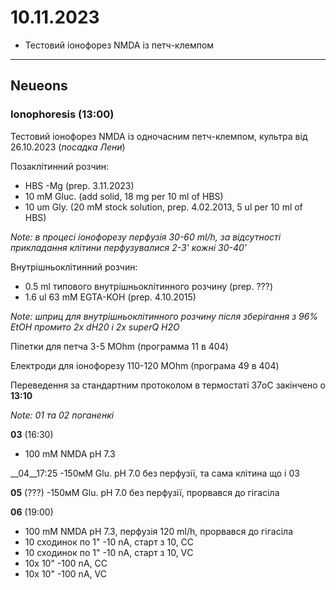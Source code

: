 10.11.2023
=========

- Тестовий іонофорез NMDA із петч-клемпом

---

## Neueons
### Ionophoresis (13:00)
Тестовий іонофорез NMDA із одночасним петч-клемпом, культра від 26.10.2023 (_посадка Лени_)

Позаклітинний розчин:
- HBS -Mg  (prep. 3.11.2023)
- 10 mM Gluc. (add solid, 18 mg per 10 ml of HBS)
- 10 um Gly. (20 mM stock solution, prep. 4.02.2013, 5 ul per 10 ml of HBS)

_Note: в процесі іонофорезу перфузія 30-60 ml/h, за відсутності прикладання клітини перфузувалися 2-3' кожні 30-40'_

Внутрішньоклітинний розчин:
- 0.5 ml типового внутрішньоклітинного розчину (prep. ???)
- 1.6 ul 63 mM EGTA-KOH (prep. 4.10.2015)

_Note: шприц для внутрішньоклітинного розчину після зберігання з 96% EtOH промито 2x dH20 і 2x superQ H2O_

Піпетки для петча 3-5 MOhm (программа 11 в 404)

Електроди для іонофорезу 110-120 MOhm (програма 49 в 404)

Переведення за стандартним протоколом в термостаті 37oC закінчено о __13:10__

_Note: 01 та 02 поганенкі_

__03__ (16:30)
- 100 mM NMDA pH 7.3

__04__17:25
-150мМ Glu. pH 7.0 без перфузії, та сама клітина що і 03

__05__  (???)
-150мМ Glu. pH 7.0 без перфузії, прорвався до гігасіла

__06__ (19:00)
- 100 mM NMDA pH 7.3, перфузія 120 ml/h, прорвався до гігасіла
- 10 сходинок по 1" -10 nA, старт з 10, СС
- 10 сходинок по 1" -10 nA, старт з 10, VС
- 10x 10" -100 nA, СС
- 10x 10" -100 nA, VC


